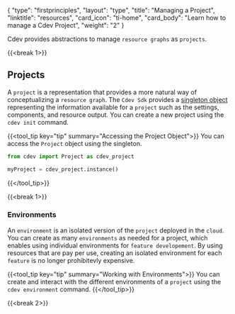 {
    "type": "firstprinciples",
    "layout": "type",
    "title": "Managing a Project",
    "linktitle": "resources", 
    "card_icon": "ti-home",
    "card_body": "Learn how to manage a Cdev Project",
    "weight": "2"
}

Cdev provides abstractions to manage `resource graphs` as `projects`. 

{{<break 1>}}
## Projects
A `project` is a representation that provides a more natural way of conceptualizing a `resource graph`. The `Cdev Sdk` provides a [singleton object](/docs/api/cdev/constructs/project.html) representing the information available for a `project` such as the settings, components, and resource output. You can create a new project using the `cdev init` command. 

{{<tool_tip key="tip" summary="Accessing the Project Object">}}
You can access the `Project` object using the singleton. 
```python
from cdev import Project as cdev_project

myProject = cdev_project.instance()
```
{{</tool_tip>}}


{{<break 1>}}
### Environments
An `environment` is an isolated version of the `project` deployed in the `cloud`. You can create as many `environments` as needed for a project, which enables using individual environments for `feature developement`. By using resources that are pay per use, creating an isolated environment for each `feature` is no longer prohibitevly expensive. 

{{<tool_tip key="tip" summary="Working with Environments">}}
You can create and interact with the different environments of a `project` using the `cdev environment` command.
{{</tool_tip>}}


{{<break 2>}}